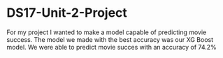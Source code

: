 
# DS17-Unit-2-Project

For my project I wanted to make a model capable of predicting movie success. The model we made with the best 
accuracy was our XG Boost model. We were able to predict movie succes with an accuracy of 74.2%
